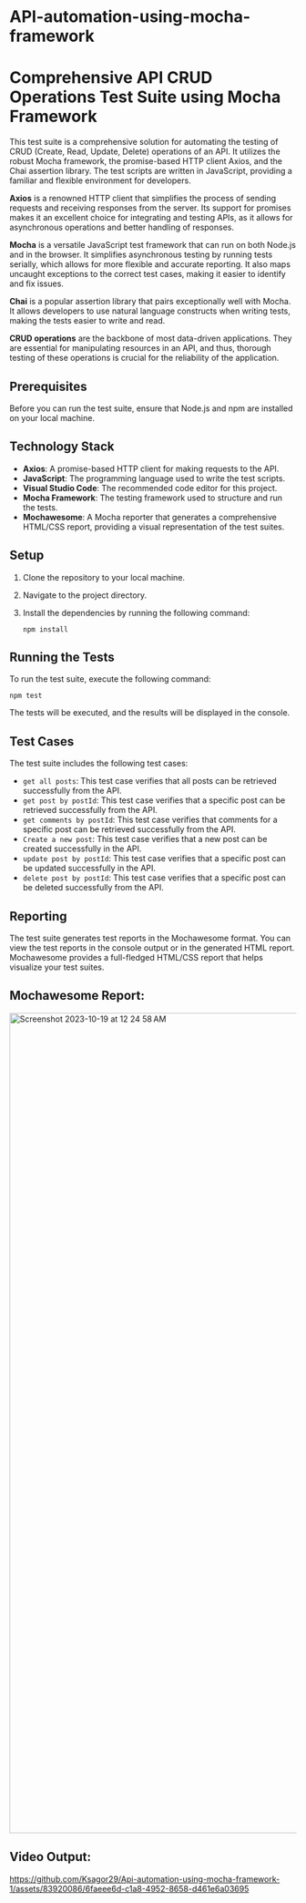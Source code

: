 # API-automation-using-mocha-framework
# Comprehensive API CRUD Operations Test Suite using Mocha Framework

This test suite is a comprehensive solution for automating the testing of CRUD (Create, Read, Update, Delete) operations of an API. It utilizes the robust Mocha framework, the promise-based HTTP client Axios, and the Chai assertion library. The test scripts are written in JavaScript, providing a familiar and flexible environment for developers.

**Axios** is a renowned HTTP client that simplifies the process of sending requests and receiving responses from the server. Its support for promises makes it an excellent choice for integrating and testing APIs, as it allows for asynchronous operations and better handling of responses.

**Mocha** is a versatile JavaScript test framework that can run on both Node.js and in the browser. It simplifies asynchronous testing by running tests serially, which allows for more flexible and accurate reporting. It also maps uncaught exceptions to the correct test cases, making it easier to identify and fix issues.

**Chai** is a popular assertion library that pairs exceptionally well with Mocha. It allows developers to use natural language constructs when writing tests, making the tests easier to write and read.

**CRUD operations** are the backbone of most data-driven applications. They are essential for manipulating resources in an API, and thus, thorough testing of these operations is crucial for the reliability of the application.

## Prerequisites

Before you can run the test suite, ensure that Node.js and npm are installed on your local machine.

## Technology Stack

- **Axios**: A promise-based HTTP client for making requests to the API.
- **JavaScript**: The programming language used to write the test scripts.
- **Visual Studio Code**: The recommended code editor for this project.
- **Mocha Framework**: The testing framework used to structure and run the tests.
- **Mochawesome**: A Mocha reporter that generates a comprehensive HTML/CSS report, providing a visual representation of the test suites.


## Setup

1. Clone the repository to your local machine.
2. Navigate to the project directory.
3. Install the dependencies by running the following command:

   ```
   npm install
   ```

## Running the Tests

To run the test suite, execute the following command:

```
npm test
```

The tests will be executed, and the results will be displayed in the console.

## Test Cases

The test suite includes the following test cases:

- `get all posts`: This test case verifies that all posts can be retrieved successfully from the API.
- `get post by postId`: This test case verifies that a specific post can be retrieved successfully from the API.
- `get comments by postId`: This test case verifies that comments for a specific post can be retrieved successfully from the API.
- `Create a new post`: This test case verifies that a new post can be created successfully in the API.
- `update post by postId`: This test case verifies that a specific post can be updated successfully in the API.
- `delete post by postId`: This test case verifies that a specific post can be deleted successfully from the API.



## Reporting

The test suite generates test reports in the Mochawesome format. You can view the test reports in the console output or in the generated HTML report. Mochawesome provides a full-fledged HTML/CSS report that helps visualize your test suites.

## Mochawesome Report:
<img width="1440" alt="Screenshot 2023-10-19 at 12 24 58 AM" src="https://github.com/Ksagor29/Api-automation-using-mocha-framework-1/assets/83920086/20d492ad-6564-4d02-8188-33c04a73f067">

## Video Output:


https://github.com/Ksagor29/Api-automation-using-mocha-framework-1/assets/83920086/6faeee6d-c1a8-4952-8658-d461e6a03695

